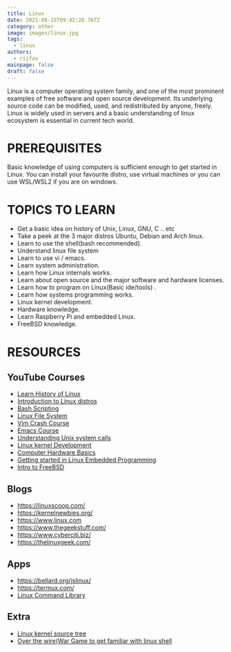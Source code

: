 ```yaml
---
title: Linux
date: 2021-08-15T09:42:28.767Z
category: other
image: images/linux.jpg
tags:
  - linux
authors:
  - rijfas
mainpage: false
draft: false
---
```

Linux is a computer operating system family, and one of the most prominent examples
of free software and open source development. Its underlying source code can be
modified, used, and redistributed by anyone, freely.
Linux is widely used in servers and a basic understanding of linux ecosystem is
essential in current tech world.

# PREREQUISITES

Basic knowledge of using computers is sufficient enough to get started in Linux. You
can install your favourite distro, use virtual machines or you can use WSL/WSL2 if you
are on windows.

# TOPICS TO LEARN

* Get a basic idea on history of Unix, Linux, GNU, C .. etc
* Take a peek at the 3 major distros Ubuntu, Debian and Arch linux.
* Learn to use the shell(bash recommended).
* Understand linux file system
* Learn to use vi / emacs.
* Learn system administration.
* Learn how Linux internals works.
* Learn about open source and the major software and hardware licenses.
* Learn how to program on Linux(Basic ide/tools) .
* Learn how systems programming works.
* Linux kernel development.
* Hardware knowledge.
* Learn Raspberry Pi and embedded Linux.
* FreeBSD knowledge.

# RESOURCES

## YouTube Courses

* [Learn History of Linux](https://www.youtube.com/watch?v=ShcR4Zfc6Dw&t=312s)
* [Introduction to Linux distros](https://www.youtube.com/watch?v=jQKC_1efdXs)
* [Bash Scripting](https://www.youtube.com/watch?v=e7BufAVwDiM)
* [Linux File System](https://www.youtube.com/watch?v=42iQKuQodW4)
* [Vim Crash Course](https://www.youtube.com/watch?v=IiwGbcd8S7I)
* [Emacs Course](https://www.youtube.com/watch?v=48JlgiBpw_I)
* [Understanding Unix system calls](https://www.youtube.com/watch?v=xHu7qI1gDPA)
* [Linux kernel Development](https://www.youtube.com/watch?v=598Xe7OsPuU)
* [Computer Hardware Basics](https://www.youtube.com/watch?v=9-KUm9YpPm0)
* [Getting started in Linux Embedded Programming](https://www.youtube.com/playlist?list=PLMB3ddm5Yvh1H_e4IqXyFH25efrNYEDnP)
* [Intro to FreeBSD](https://www.youtube.com/watch?v=kZyW7oiAvvo)

## Blogs

* <https://linuxscoop.com/>
* <https://kernelnewbies.org/>
* <https://www.linux.com>
* <https://www.thegeekstuff.com/>
* <https://www.cyberciti.biz/>
* <https://thelinuxgeek.com/>

## Apps

* <https://bellard.org/jslinux/>
* <https://termux.com/>
* [Linux Command Library](https://play.google.com/store/apps/details?id=com.inspiredandroid.linuxcommandbibliotheca)

## Extra

* [Linux kernel source tree](https://github.com/torvalds/linux)
* [Over the wire(War Game to get familiar with linux shell](https://overthewire.org/wargames/bandit/)